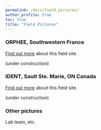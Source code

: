 ```yaml
---
permalink: /docs/field_pictures/
author_profile: true
toc: true
title: "Field Pictures"
---
```


### ORPHEE, Southwestern France
[Find out more](https://sites.google.com/view/orpheeexperiment/home) about this field site. 
<br>

(under construction)

### IDENT, Sault Ste. Marie, ON Canada 
[Find out more](http://www.treedivnet.ugent.be/ExpIDENT.html) about this field site. 
<br>

(under construction)

### Other pictures

Lab team, etc.
